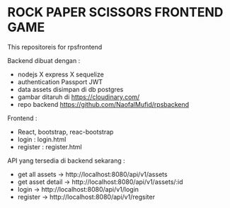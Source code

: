 # ROCK PAPER SCISSORS FRONTEND GAME
This repositoreis for rpsfrontend

Backend dibuat dengan :
- nodejs X express X sequelize
- authentication Passport JWT
- data assets disimpan di db postgres
- gambar ditaruh di https://cloudinary.com/
- repo backend https://github.com/NaofalMufid/rpsbackend

Frontend :
- React, bootstrap, reac-bootstrap
- login : login.html
- register : register.html

API yang tersedia di backend sekarang :
- get all assets -> http://localhost:8080/api/v1/assets
- get asset detail -> http://localhost:8080/api/v1/assets/:id
- login -> http://localhost:8080/api/v1/login
- register -> http://localhost:8080/api/v1/regsiter